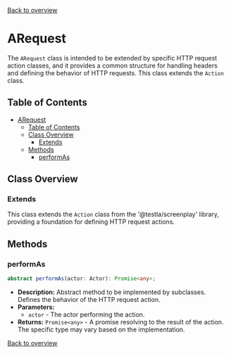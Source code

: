[Back to overview](../../screenplay_elements.md)

# ARequest

The `ARequest` class is intended to be extended by specific HTTP request action classes, and it provides a common structure for handling headers and defining the behavior of HTTP requests. This class extends the `Action` class.

## Table of Contents

- [ARequest](#arequest)
  - [Table of Contents](#table-of-contents)
  - [Class Overview](#class-overview)
    - [Extends](#extends)
  - [Methods](#methods)
    - [performAs](#performas)

## Class Overview

### Extends

This class extends the `Action` class from the '@testla/screenplay' library, providing a foundation for defining HTTP request actions.

## Methods

### performAs

```typescript
abstract performAs(actor: Actor): Promise<any>;
```

- **Description:** Abstract method to be implemented by subclasses. Defines the behavior of the HTTP request action.
- **Parameters:**
  - `actor` - The actor performing the action.
- **Returns:** `Promise<any>` - A promise resolving to the result of the action. The specific type may vary based on the implementation.

[Back to overview](../../screenplay_elements.md)